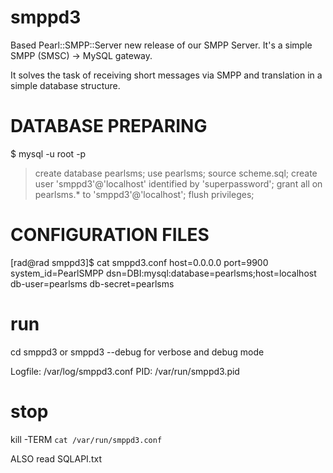 smppd3
======

Based Pearl::SMPP::Server new release of our SMPP Server.
It's a simple SMPP (SMSC) -> MySQL gateway.

It solves the task of receiving short messages via SMPP and translation in a simple database structure.


DATABASE PREPARING
==================

 $ mysql -u root -p
 > create database pearlsms;
 > use pearlsms;
 > source scheme.sql;
 > create user 'smppd3'@'localhost' identified by 'superpassword';
 > grant all on pearlsms.\* to 'smppd3'@'localhost';
 > flush privileges;


CONFIGURATION FILES
===================
[rad@rad smppd3]$ cat smppd3.conf
host=0.0.0.0
port=9900
system_id=PearlSMPP
dsn=DBI:mysql:database=pearlsms;host=localhost
db-user=pearlsms
db-secret=pearlsms

run
===

cd <where smppd3.conf located>
smppd3
or smppd3 --debug for verbose and debug mode

Logfile: /var/log/smppd3.conf
PID: /var/run/smppd3.pid

stop
====

kill -TERM `cat /var/run/smppd3.conf`

ALSO read SQLAPI.txt
